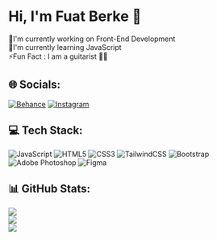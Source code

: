 # Hi, I'm Fuat Berke 👋
<!--![](https://i.pinimg.com/originals/aa/1c/79/aa1c793452809135313b8e049a56dcee.gif)-->
<!--
**FuatBerke/fuatberke** is a ✨ _special_ ✨ repository because its `README.md` (this file) appears on your GitHub profile.
-->
🔭I'm currently working on Front-End Development<br>🌱I'm currently learning JavaScript<br>⚡Fun Fact : I am a guitarist 🤘🏻

## 🌐 Socials:
[![Behance](https://img.shields.io/badge/Behance-1769ff?logo=behance&logoColor=white)](https://behance.net/fuatberkegultekin) [![Instagram](https://img.shields.io/badge/Instagram-%23E4405F.svg?logo=Instagram&logoColor=white)](https://instagram.com/fbgdesignn) 

## 💻 Tech Stack:
![JavaScript](https://img.shields.io/badge/javascript-%23323330.svg?style=for-the-badge&logo=javascript&logoColor=%23F7DF1E) ![HTML5](https://img.shields.io/badge/html5-%23E34F26.svg?style=for-the-badge&logo=html5&logoColor=white) ![CSS3](https://img.shields.io/badge/css3-%231572B6.svg?style=for-the-badge&logo=css3&logoColor=white) ![TailwindCSS](https://img.shields.io/badge/tailwindcss-%2338B2AC.svg?style=for-the-badge&logo=tailwind-css&logoColor=white) ![Bootstrap](https://img.shields.io/badge/bootstrap-%23563D7C.svg?style=for-the-badge&logo=bootstrap&logoColor=white) ![Adobe Photoshop](https://img.shields.io/badge/adobephotoshop-%2331A8FF.svg?style=for-the-badge&logo=adobephotoshop&logoColor=white) ![Figma](https://img.shields.io/badge/figma-%23F24E1E.svg?style=for-the-badge&logo=figma&logoColor=white)
## 📊 GitHub Stats:
![](https://github-readme-stats.vercel.app/api?username=FuatBerke&theme=dark&hide_border=false&include_all_commits=false&count_private=false)<br/>
![](https://github-readme-streak-stats.herokuapp.com/?user=FuatBerke&theme=dark&hide_border=false)<br/>
![](https://github-readme-stats.vercel.app/api/top-langs/?username=FuatBerke&theme=dark&hide_border=false&include_all_commits=false&count_private=false&layout=compact)


